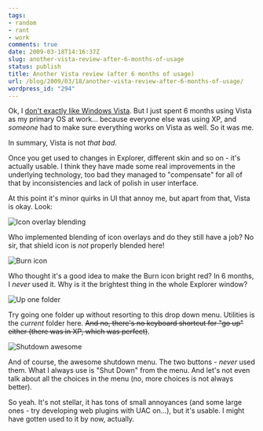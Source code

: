 ```yaml
---
tags:
- random
- rant
- work
comments: true
date: 2009-03-18T14:16:37Z
slug: another-vista-review-after-6-months-of-usage
status: publish
title: Another Vista review (after 6 months of usage)
url: /blog/2009/03/18/another-vista-review-after-6-months-of-usage/
wordpress_id: "294"
---
```


Ok, I [don't exactly like Windows Vista](/blog/2008/06/03/the-problem-with-vista/). But I just spent 6 months using Vista as my primary OS at work... because everyone else was using XP, and _someone_ had to make sure everything works on Vista as well. So it was me.

In summary, Vista is not _that bad_.

Once you get used to changes in Explorer, different skin and so on - it's actually usable. I think they have made some real improvements in the underlying technology, too bad they managed to "compensate" for all of that by inconsistencies and lack of polish in user interface.

At this point it's minor quirks in UI that annoy me, but apart from that, Vista is okay. Look:

![Icon overlay blending](/blog/wp-content/uploads/2009/03/vista-iconoverlay.png)

Who implemented blending of icon overlays and do they still have a job? No sir, that shield icon is _not_ properly blended here!

![Burn icon](/blog/wp-content/uploads/2009/03/vista-burn.png)

Who thought it's a good idea to make the Burn icon bright red? In 6 months, I _never_ used it. Why is it the brightest thing in the whole Explorer window?

![Up one folder](/blog/wp-content/uploads/2009/03/vista-upfolder.png)

Try going one folder up without resorting to this drop down menu. Utilities is the _current_ folder here. <del>And no, there's no keyboard shortcut for "go up" either (there was in XP, which was perfect)</del>.

![Shutdown awesome](/blog/wp-content/uploads/2009/03/vista-shutdown.png)

And of course, the awesome shutdown menu. The two buttons - _never_ used them. What I always use is "Shut Down" from the menu. And let's not even talk about all the choices in the menu (no, more choices is not always better).

So yeah. It's not stellar, it has tons of small annoyances (and some large ones - try developing web plugins with UAC on...), but it's usable. I might have gotten used to it by now, actually.

